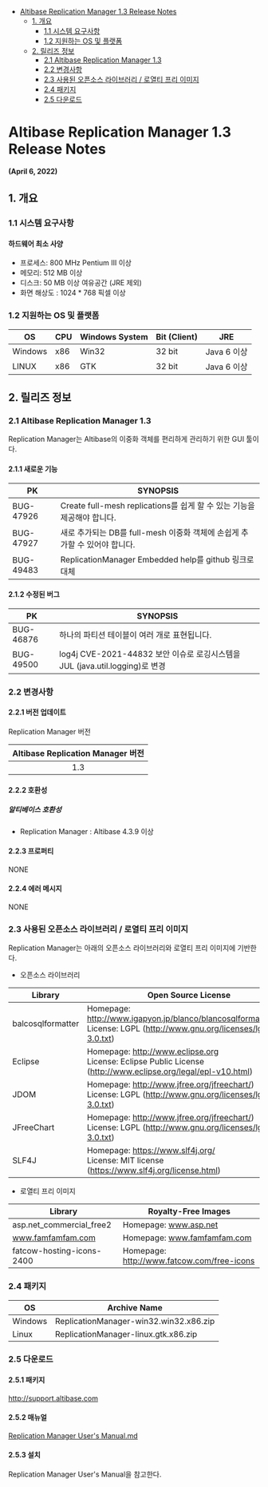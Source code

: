 - [Altibase Replication Manager 1.3 Release Notes](#altibase-replication-manager-13-release-notes)
  - [1. 개요](#1-%EA%B0%9C%EC%9A%94)
    - [1.1 시스템 요구사항](#11-%EC%8B%9C%EC%8A%A4%ED%85%9C-%EC%9A%94%EA%B5%AC%EC%82%AC%ED%95%AD)
    - [1.2 지원하는 OS 및 플랫폼](#12-%EC%A7%80%EC%9B%90%ED%95%98%EB%8A%94-os-%EB%B0%8F-%ED%94%8C%EB%9E%AB%ED%8F%BC)
  - [2. 릴리즈 정보](#2-%EB%A6%B4%EB%A6%AC%EC%A6%88-%EC%A0%95%EB%B3%B4)
    - [2.1 Altibase Replication Manager 1.3](#21-altibase-replication-manager-13)
    - [2.2 변경사항](#22-%EB%B3%80%EA%B2%BD%EC%82%AC%ED%95%AD)
    - [2.3 사용된 오픈소스 라이브러리 / 로열티 프리 이미지](#23-%EC%82%AC%EC%9A%A9%EB%90%9C-%EC%98%A4%ED%94%88%EC%86%8C%EC%8A%A4-%EB%9D%BC%EC%9D%B4%EB%B8%8C%EB%9F%AC%EB%A6%AC--%EB%A1%9C%EC%97%B4%ED%8B%B0-%ED%94%84%EB%A6%AC-%EC%9D%B4%EB%AF%B8%EC%A7%80)
    - [2.4 패키지](#24-%ED%8C%A8%ED%82%A4%EC%A7%80)
    - [2.5 다운로드](#25-%EB%8B%A4%EC%9A%B4%EB%A1%9C%EB%93%9C)



Altibase Replication Manager 1.3 Release Notes
===============================

**(April 6, 2022)**

## 1. 개요

### 1.1 시스템 요구사항

#### 하드웨어 최소 사양

* 프로세스: 800 MHz Pentium III 이상
* 메모리: 512 MB 이상
* 디스크: 50 MB 이상 여유공간 (JRE 제외)
* 화면 해상도 : 1024 * 768 픽셀 이상

### 1.2 지원하는 OS 및 플랫폼

| OS      | CPU  | Windows System | Bit (Client) | JRE         |
| ------- | ---- | -------------- | ------------ | ----------- |
| Windows | x86  | Win32          | 32 bit       | Java 6 이상 |
| LINUX   | x86  | GTK            | 32 bit       | Java 6 이상 |

## 2. 릴리즈 정보

### 2.1 Altibase Replication Manager 1.3

Replication Manager는 Altibase의 이중화 객체를 편리하게 관리하기 위한 GUI 툴이다.

#### 2.1.1 새로운 기능

|    PK     |                          SYNOPSIS                           |
| ------- | --------------------------------------------------------- |
| BUG-47926 | Create full-mesh replications를 쉽게 할 수 있는 기능을 제공해야 합니다. |
| BUG-47927 | 새로 추가되는 DB를 full-mesh 이중화 객체에 손쉽게 추가할 수 있어야 합니다. |
| BUG-49483 | ReplicationManager Embedded help를 github 링크로 대체 |

#### 2.1.2  수정된 버그

| PK        | SYNOPSIS                                                     |
| --------- | ------------------------------------------------------------ |
| BUG-46876 | 하나의 파티션 테이블이 여러 개로 표현됩니다.                 |
| BUG-49500 | log4j CVE-2021-44832 보안 이슈로 로깅시스템을 JUL (java.util.logging)로 변경 |

### 2.2 변경사항

#### 2.2.1 버전 업데이트

Replication Manager 버전

| Altibase Replication Manager 버전 |
| :-------------------------------: |
|                1.3                |

#### 2.2.2 호환성

##### 알티베이스 호환성

- Replication Manager : Altibase 4.3.9 이상

#### 2.2.3 프로퍼티

NONE

#### 2.2.4 에러 메시지

NONE

### 2.3 사용된 오픈소스 라이브러리 / 로열티 프리 이미지

Replication Manager는 아래의 오픈소스 라이브러리와 로열티 프리 이미지에 기반한다. 

- 오픈소스 라이브러리

| Library           | Open Source License                                          |
| ----------------- | ------------------------------------------------------------ |
| balcosqlformatter | Homepage: http://www.igapyon.jp/blanco/blancosqlformatter.html <br/>License: LGPL (http://www.gnu.org/licenses/lgpl-3.0.txt) |
| Eclipse           | Homepage: http://www.eclipse.org <br/>License: Eclipse Public License (http://www.eclipse.org/legal/epl-v10.html) |
| JDOM              | Homepage: http://www.jfree.org/jfreechart/) <br/>License: LGPL (http://www.gnu.org/licenses/lgpl-3.0.txt) |
| JFreeChart        | Homepage: http://www.jfree.org/jfreechart/) <br/>License: LGPL (http://www.gnu.org/licenses/lgpl-3.0.txt) |
| SLF4J             | Homepage: https://www.slf4j.org/<br/>License: MIT license (https://www.slf4j.org/license.html) |

- 로열티 프리 이미지


| Library                   | Royalty-Free Images                        |
| ------------------------- | ------------------------------------------ |
| asp.net_commercial_free2  | Homepage: www.asp.net                      |
| www.famfamfam.com         | Homepage: www.famfamfam.com                |
| fatcow-hosting-icons-2400 | Homepage: http://www.fatcow.com/free-icons |

### 2.4 패키지

| OS      | Archive Name                           |
| ------- | -------------------------------------- |
| Windows | ReplicationManager-win32.win32.x86.zip |
| Linux   | ReplicationManager-linux.gtk.x86.zip   |

### 2.5 다운로드

#### 2.5.1 패키지

<http://support.altibase.com>

#### 2.5.2 매뉴얼

[Replication Manager User's Manual.md](https://github.com/ALTIBASE/Documents/blob/master/Manuals/Tools/eng/Replication%20Manager%20User's%20Manual.md)

#### 2.5.3 설치

Replication Manager User's Manual을 참고한다.